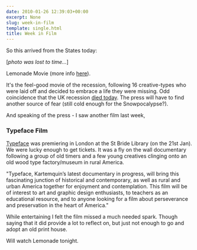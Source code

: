 ```yaml
---
date: 2010-01-26 12:39:03+00:00
excerpt: None
slug: week-in-film
template: single.html
title: Week in Film
---
```


So this arrived from the States today:

[*photo was lost to time...*]

Lemonade Movie (more info [here](http://lemonademovie.com/)).

It's the feel-good movie of the recession, following 16 creative-types who were laid off and decided to embrace a life they were missing. Odd coincidence that the UK recession [died today](http://news.bbc.co.uk/1/hi/business/8479639.stm). The press will have to find another source of fear (still cold enough for the Snowpocalypse?).

And speaking of the press - I saw another film last week,

### Typeface Film

[Typeface](http://typeface.kartemquin.com) was premiering in London at the St Bride Library (on the 21st Jan). We were lucky enough to get tickets. It was a fly on the wall documentary following a group of old timers and a few young creatives clinging onto an old wood type factory/museum in rural America.


<p class="quote">"Typeface, Kartemquin’s latest documentary in progress, will bring this fascinating junction of historical and contemporary, as well as rural and urban America together for enjoyment and contemplation. This film will be of interest to art and graphic design enthusiasts, to teachers as an educational resource, and to anyone looking for a film about perseverance and preservation in the heart of America."</p>


While entertaining I felt the film missed a much needed spark. Though saying that it did provide a lot to reflect on, but just not enough to go and adopt an old print house.

Will watch Lemonade tonight.

